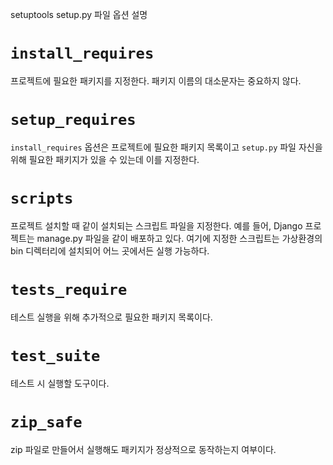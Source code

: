 setuptools setup.py 파일 옵션 설명

# `install_requires`

프로젝트에 필요한 패키지를 지정한다. 패키지 이름의 대소문자는 중요하지 않다.

# `setup_requires`

`install_requires` 옵션은 프로젝트에 필요한 패키지 목록이고 `setup.py` 파일 자신을 위해 필요한 패키지가 있을 수 있는데 이를 지정한다.

# `scripts`

프로젝트 설치할 때 같이 설치되는 스크립트 파일을 지정한다. 예를 들어, Django 프로젝트는 manage.py 파일을 같이 배포하고 있다.
여기에 지정한 스크립트는 가상환경의 bin 디렉터리에 설치되어 어느 곳에서든 실행 가능하다.

# `tests_require`

테스트 실행을 위해 추가적으로 필요한 패키지 목록이다.

# `test_suite`

테스트 시 실행할 도구이다.

# `zip_safe`

zip 파일로 만들어서 실행해도 패키지가 정상적으로 동작하는지 여부이다.
